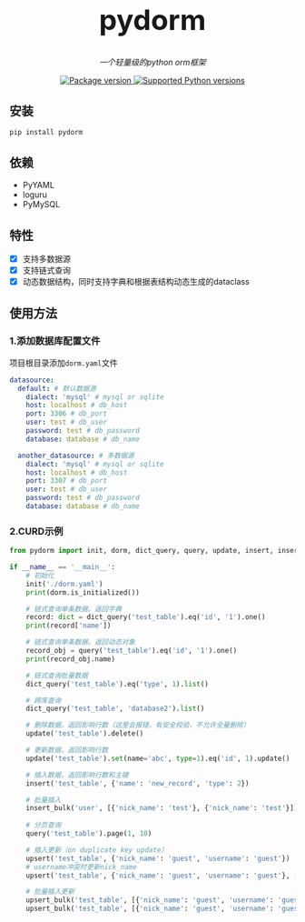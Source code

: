 <p align="center"><h1 style="font-size: 50px" align="center">pydorm</h1></p>
<p align="center">
    <em>一个轻量级的python orm框架</em>
</p>
<p align="center">
<a href="https://pypi.org/project/pydorm" target="_blank">
    <img src="https://img.shields.io/pypi/v/pydorm?color=%2334D058&label=pypi%20package" alt="Package version">
</a>
<a href="https://pypi.org/project/py-seal" target="_blank">
    <img src="https://img.shields.io/pypi/pyversions/fastapi.svg?color=%2334D058" alt="Supported Python versions">
</a>
</p>

## 安装
```shell
pip install pydorm
```

## 依赖
- PyYAML
- loguru
- PyMySQL

## 特性
- [x] 支持多数据源
- [x] 支持链式查询
- [x] 动态数据结构，同时支持字典和根据表结构动态生成的dataclass

## 使用方法
### 1.添加数据库配置文件
项目根目录添加`dorm.yaml`文件
```yaml
datasource:
  default: # 默认数据源
    dialect: 'mysql' # mysql or sqlite
    host: localhost # db_host
    port: 3306 # db_port
    user: test # db_user
    password: test # db_password
    database: database # db_name

  another_datasource: # 多数据源
    dialect: 'mysql' # mysql or sqlite
    host: localhost # db_host
    port: 3307 # db_port
    user: test # db_user
    password: test # db_password
    database: database # db_name
```
### 2.CURD示例
```python
from pydorm import init, dorm, dict_query, query, update, insert, insert_bulk, upsert, upsert_bulk

if __name__ == '__main__':
    # 初始化
    init('./dorm.yaml')
    print(dorm.is_initialized())

    # 链式查询单条数据，返回字典
    record: dict = dict_query('test_table').eq('id', '1').one()
    print(record['name'])

    # 链式查询单条数据，返回动态对象
    record_obj = query('test_table').eq('id', '1').one()
    print(record_obj.name)

    # 链式查询批量数据
    dict_query('test_table').eq('type', 1).list()

    # 跨库查询
    dict_query('test_table', 'database2').list()

    # 删除数据，返回影响行数（这里会报错，有安全校验，不允许全量删除）
    update('test_table').delete()

    # 更新数据，返回影响行数
    update('test_table').set(name='abc', type=1).eq('id', 1).update()

    # 插入数据，返回影响行数和主键
    insert('test_table', {'name': 'new_record', 'type': 2})

    # 批量插入
    insert_bulk('user', [{'nick_name': 'test'}, {'nick_name': 'test'}])
    
    # 分页查询
    query('test_table').page(1, 10)

    # 插入更新（on duplicate key update）
    upsert('test_table', {'nick_name': 'guest', 'username': 'guest'})
    # username冲突时更新nick_name
    upsert('test_table', {'nick_name': 'guest', 'username': 'guest'}, ['nick_name'])

    # 批量插入更新
    upsert_bulk('test_table', [{'nick_name': 'guest', 'username': 'guest'},{'nick_name': 'admin', 'username': 'admin'}])
    upsert_bulk('test_table', [{'nick_name': 'guest', 'username': 'guest'},{'nick_name': 'admin', 'username': 'admin'}], ['nick_name'])
```
